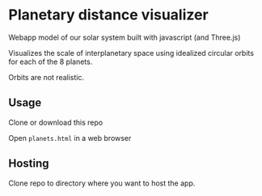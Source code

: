 # Planetary distance visualizer

Webapp model of our solar system
built with javascript (and Three.js)

Visualizes the scale of interplanetary space
using idealized circular orbits for each of the
8 planets.

Orbits are not realistic.


## Usage

Clone or download this repo

Open `planets.html` in a web browser

## Hosting

Clone repo to directory where you want to host the app.